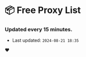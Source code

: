 # :package: Free Proxy List
### Updated every 15 minutes.

- Last updated: `2024-08-21 18:35`

:heart:
